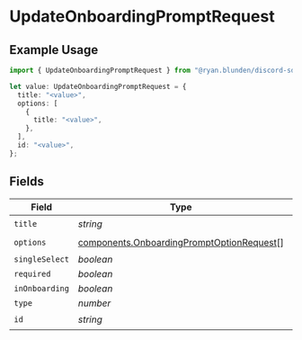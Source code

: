 # UpdateOnboardingPromptRequest

## Example Usage

```typescript
import { UpdateOnboardingPromptRequest } from "@ryan.blunden/discord-sdk/models/components";

let value: UpdateOnboardingPromptRequest = {
  title: "<value>",
  options: [
    {
      title: "<value>",
    },
  ],
  id: "<value>",
};
```

## Fields

| Field                                                                                                  | Type                                                                                                   | Required                                                                                               | Description                                                                                            |
| ------------------------------------------------------------------------------------------------------ | ------------------------------------------------------------------------------------------------------ | ------------------------------------------------------------------------------------------------------ | ------------------------------------------------------------------------------------------------------ |
| `title`                                                                                                | *string*                                                                                               | :heavy_check_mark:                                                                                     | N/A                                                                                                    |
| `options`                                                                                              | [components.OnboardingPromptOptionRequest](../../models/components/onboardingpromptoptionrequest.md)[] | :heavy_check_mark:                                                                                     | N/A                                                                                                    |
| `singleSelect`                                                                                         | *boolean*                                                                                              | :heavy_minus_sign:                                                                                     | N/A                                                                                                    |
| `required`                                                                                             | *boolean*                                                                                              | :heavy_minus_sign:                                                                                     | N/A                                                                                                    |
| `inOnboarding`                                                                                         | *boolean*                                                                                              | :heavy_minus_sign:                                                                                     | N/A                                                                                                    |
| `type`                                                                                                 | *number*                                                                                               | :heavy_minus_sign:                                                                                     | N/A                                                                                                    |
| `id`                                                                                                   | *string*                                                                                               | :heavy_check_mark:                                                                                     | N/A                                                                                                    |